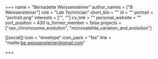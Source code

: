 +++
name = "Bernadette Weissensteiner"
author_names = ["B Weissensteiner"]
role = "Lab Technician"
short_bio = ""
id = ""
portrait = "portrait.png"
interests = ["", ""]
cv_link = ""
personal_website = ""
sort_position = 430
is_former_member = false
projects = ["sex_chromosome_evolution", "microsatellite_variation_and_evolution"]

[[social]]
    icon = "envelope"
    icon_pack = "fas"
    link = "mailto:be.weissensteiner@gmail.com"

+++
